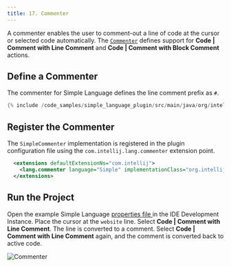 ```yaml
---
title: 17. Commenter
---
```

<!-- Copyright 2000-2020 JetBrains s.r.o. and other contributors. Use of this source code is governed by the Apache 2.0 license that can be found in the LICENSE file. -->

A commenter enables the user to comment-out a line of code at the cursor or selected code automatically.
The [`Commenter`](upsource:///platform/core-api/src/com/intellij/lang/Commenter.java) defines support for **Code \| Comment with Line Comment** and **Code \| Comment with Block Comment** actions.

## Define a Commenter
The commenter for Simple Language defines the line comment prefix as `#`.

```java
{% include /code_samples/simple_language_plugin/src/main/java/org/intellij/sdk/language/SimpleCommenter.java %}
```

## Register the Commenter
The `SimpleCommenter` implementation is registered in the plugin configuration file using the `com.intellij.lang.commenter` extension point.

```xml
  <extensions defaultExtensionNs="com.intellij">
    <lang.commenter language="Simple" implementationClass="org.intellij.sdk.language.SimpleCommenter"/>
  </extensions>
```

## Run the Project
Open the example Simple Language [properties file ](/tutorials/custom_language_support/lexer_and_parser_definition.md#run-the-project) in the IDE Development Instance.
Place the cursor at the `website` line.
Select **Code \| Comment with Line Comment**.
The line is converted to a comment.
Select **Code \| Comment with Line Comment** again, and the comment is converted back to active code.

![Commenter](img/commenter.png)
